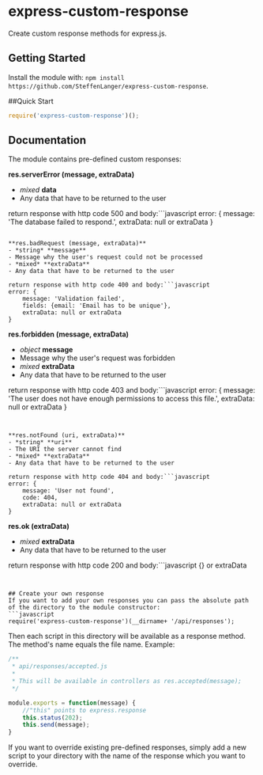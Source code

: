 # express-custom-response

Create custom response methods for express.js.

## Getting Started
Install the module with: `npm install https://github.com/SteffenLanger/express-custom-response`.

##Quick Start
```javascript
require('express-custom-response')();
```


## Documentation
The module contains pre-defined custom responses:

**res.serverError (message, extraData)**
- *mixed* **data**
- Any data that have to be returned to the user
 
return response with http code 500 and body:```javascript
error: {
    message: 'The database failed to respond.',
	extraData: null or extraData
	}
```

**res.badRequest (message, extraData)**
- *string* **message**
- Message why the user's request could not be processed
- *mixed* **extraData**
- Any data that have to be returned to the user
 
return response with http code 400 and body:```javascript
error: {
    message: 'Validation failed',
	fields: {email: 'Email has to be unique'},
	extraData: null or extraData
}
```

**res.forbidden (message, extraData)**
- *object* **message**
- Message why the user's request was forbidden
- *mixed* **extraData**
- Any data that have to be returned to the user
 
return response with http code 403 and body:```javascript
error: {
    message: 'The user does not have enough permissions to access this file.',
	extraData: null or extraData
}
```


**res.notFound (uri, extraData)**
- *string* **uri**
- The URI the server cannot find
- *mixed* **extraData**
- Any data that have to be returned to the user
 
return response with http code 404 and body:```javascript
error: {
    message: 'User not found',
	code: 404,
	extraData: null or extraData
}
```

**res.ok (extraData)**
- *mixed* **extraData**
- Any data that have to be returned to the user
 
return response with http code 200 and body:```javascript
{} or extraData
```


## Create your own response
If you want to add your own responses you can pass the absolute path of the directory to the module constructor:
```javascript
require('express-custom-response')(__dirname+ '/api/responses');
```
Then each script in this directory will be available as a response method. The method's name equals the file name. Example:
```javascript
/** 
 * api/responses/accepted.js
 *
 * This will be available in controllers as res.accepted(message);
 */

module.exports = function(message) {
    //"this" points to express.response
	this.status(202);
	this.send(message);
}
```
If you want to override existing pre-defined responses, simply add a new script to your directory with the name of the response which you want to override.
